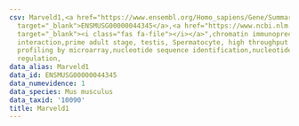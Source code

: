 ```yaml
---
csv: Marveld1,<a href="https://www.ensembl.org/Homo_sapiens/Gene/Summary?db=core;g=ENSMUSG00000044345"
  target="_blank">ENSMUSG00000044345</a>,<a href="https://www.ncbi.nlm.nih.gov/pubmed/23834426"
  target="_blank"><i class="fas fa-file"></i></a>",chromatin immunoprecipitation assay,direct
  interaction,prime adult stage, testis, Spermatocyte, high throughput transcription
  profiling by microarray,nucleotide sequence identification,nucleotide sequence identification,transcriptional
  regulation,
data_alias: Marveld1
data_id: ENSMUSG00000044345
data_numevidence: 1
data_species: Mus musculus
data_taxid: '10090'
title: Marveld1
---
```

